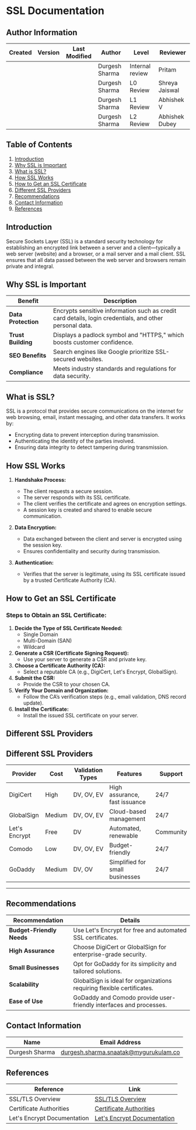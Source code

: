 # SSL Documentation

## Author Information

| **Created**       | **Version** | **Last Modified** | **Author**        | **Level**            | **Reviewer**  |
|--------------------|-------------|-------------------|-------------------|----------------------|---------------|
|          |           |         |  Durgesh Sharma   | Internal review      | Pritam        |
|          |           |         |   Durgesh Sharma  | L0 Review            | Shreya Jaiswal|
|          |             |                   | Durgesh Sharma   | L1 Review            | Abhishek V    |
|          |             |                   |  Durgesh Sharma  | L2 Review            | Abhishek Dubey    |


## Table of Contents
1. [Introduction](#introduction)
2. [Why SSL is Important](#why-ssl-is-important)
3. [What is SSL?](#what-is-ssl)
4. [How SSL Works](#how-ssl-works)
5. [How to Get an SSL Certificate](#how-to-get-an-ssl-certificate)
6. [Different SSL Providers](#different-ssl-providers)
7. [Recommendations](#recommendations)
8. [Contact Information](#contact-information)
9. [References](#references)

## Introduction
Secure Sockets Layer (SSL) is a standard security technology for establishing an encrypted link between a server and a client—typically a web server (website) and a browser, or a mail server and a mail client. SSL ensures that all data passed between the web server and browsers remain private and integral.

## Why SSL is Important
| Benefit            | Description                                                                   |
|--------------------|-------------------------------------------------------------------------------|
| **Data Protection**| Encrypts sensitive information such as credit card details, login credentials, and other personal data. |
| **Trust Building** | Displays a padlock symbol and "HTTPS," which boosts customer confidence.    |
| **SEO Benefits**   | Search engines like Google prioritize SSL-secured websites.                 |
| **Compliance**     | Meets industry standards and regulations for data security.                 |

## What is SSL?
SSL is a protocol that provides secure communications on the internet for web browsing, email, instant messaging, and other data transfers. It works by:
- Encrypting data to prevent interception during transmission.
- Authenticating the identity of the parties involved.
- Ensuring data integrity to detect tampering during transmission.

## How SSL Works
1. **Handshake Process:**
   - The client requests a secure session.
   - The server responds with its SSL certificate.
   - The client verifies the certificate and agrees on encryption settings.
   - A session key is created and shared to enable secure communication.

2. **Data Encryption:**
   - Data exchanged between the client and server is encrypted using the session key.
   - Ensures confidentiality and security during transmission.

3. **Authentication:**
   - Verifies that the server is legitimate, using its SSL certificate issued by a trusted Certificate Authority (CA).

## How to Get an SSL Certificate
### Steps to Obtain an SSL Certificate:
1. **Decide the Type of SSL Certificate Needed:**
   - Single Domain
   - Multi-Domain (SAN)
   - Wildcard
2. **Generate a CSR (Certificate Signing Request):**
   - Use your server to generate a CSR and private key.
3. **Choose a Certificate Authority (CA):**
   - Select a reputable CA (e.g., DigiCert, Let's Encrypt, GlobalSign).
4. **Submit the CSR:**
   - Provide the CSR to your chosen CA.
5. **Verify Your Domain and Organization:**
   - Follow the CA’s verification steps (e.g., email validation, DNS record update).
6. **Install the Certificate:**
   - Install the issued SSL certificate on your server.

## Different SSL Providers
## Different SSL Providers
| Provider        | Cost           | Validation Types         | Features                    | Support       |
|-----------------|----------------|--------------------------|-----------------------------|---------------|
| DigiCert        | High           | DV, OV, EV               | High assurance, fast issuance | 24/7         |
| GlobalSign      | Medium         | DV, OV, EV               | Cloud-based management     | 24/7         |
| Let's Encrypt   | Free           | DV                       | Automated, renewable       | Community     |
| Comodo          | Low            | DV, OV, EV               | Budget-friendly            | 24/7         |
| GoDaddy         | Medium         | DV, OV                   | Simplified for small businesses | 24/7     |

---

## Recommendations
| Recommendation           | Details                                                                 |
|--------------------------|-------------------------------------------------------------------------|
| **Budget-Friendly Needs** | Use Let's Encrypt for free and automated SSL certificates.             |
| **High Assurance**        | Choose DigiCert or GlobalSign for enterprise-grade security.           |
| **Small Businesses**      | Opt for GoDaddy for its simplicity and tailored solutions.             |
| **Scalability**           | GlobalSign is ideal for organizations requiring flexible certificates. |
| **Ease of Use**           | GoDaddy and Comodo provide user-friendly interfaces and processes.     |


## Contact Information


| **Name**           | **Email Address**                                 |
|----------------|-----------------------------------------------|
| Durgesh Sharma | durgesh.sharma.snaatak@mygurukulam.co         |

## References
| Reference                 | Link                                                                     |
|---------------------------|--------------------------------------------------------------------------|
| SSL/TLS Overview          | [SSL/TLS Overview](https://example.com/ssl-overview)                   |
| Certificate Authorities   | [Certificate Authorities](https://example.com/ca-list)                 |
| Let's Encrypt Documentation | [Let's Encrypt Documentation](https://letsencrypt.org/docs/)          |


